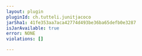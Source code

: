 ```yaml
---
layout: plugin
pluginId: ch.tutteli.junitjacoco
jarSha1: 41fe353aa7aca42774d493be36ba65defb0e3287
isJarAvailable: true
error: NONE
violations: []

---
```

